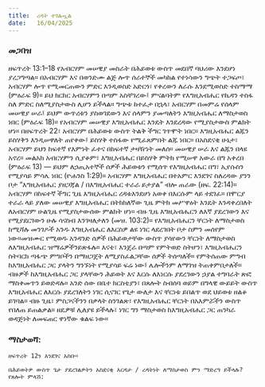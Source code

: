 ```yaml
---
title:  ረዳት ተገልጧል
date:   16/04/2025
---
```


### መጋበዝ

ዘፍጥረት 13:1–18 የአብርሃም መሠዊያ መስራት በሕይወቱ ውስጥ መደበኛ ባህሪው እንደሆነ ያረጋግጣል። በአብርሃም እና በወንድሙ ልጅ ሎጥ ሰራተኞች መካከል የተነሳውን ግጭት ተጋፍጦ፣ አብርሃም ሎጥ የሚመርጠውን ምድር እንዲወስድ አድርጎ፣ የቀረውን ለራሱ እንደሚወስድ ተስማማ (ምዕራፍ 9)። ይህ ክርክር አብርሃምን በጣም አስቸገረው፤ ምናልባትም የእግዚአብሔር የኪዳን ተስፋ ስለ ምድር ስለሚያስታውስ ሊሆን ይችላል። ግጭቱ ከተፈታ በኋላ፣ አብርሃም በመምሬ የሰላም መሠዊያ ሠራ፤ ይህም ውጥረቱን ያስወገደውን እና ሰላምን ያመጣለትን እግዚአብሔር ለማስታወስ ነበር (ምዕራፍ 18)። የአብርሃም መሠዊያ እግዚአብሔር እንዴት እንደረዳው የሚያስታውስ ምልክት ሆነ።
በዘፍጥረት 22፣ አብርሃም በሕይወቱ ውስጥ ትልቅ ችግር ገጥሞት ነበር። እግዚአብሔር ልጁን ይስሃቅን እንዲሠዋለት ጠየቀው፤ ይስሃቅ ተስፋው የሚፈጸምበት ልጁ ነበር። በአስደናቂ ሁኔታ፣ አብርሃም ይህን ከፍተኛ የእምነት ፈተና በከፍተኛ ታዛዥነት መለሰ። መሠዊያ ሠራ እና ልጁን በላዩ አኖረ። መልአክ አብርሃምን ሲያቆም፣ እግዚአብሔር በይስሃቅ ምትክ የሚሠዋ አውራ በግ አቀረበ (ምዕራፍ 13) — ይህም ለኃጢአተኞች ሰዎች ሕይወቱን የሚሰጥ የእግዚአብሔር በግ፣ ኢየሱስን የሚያሳይ ምሳሌ ነበር (ዮሐንስ 1:29)። አብርሃም እግዚአብሔር በተአምር እንደገና ስለረዳው ያንን ቦታ “እግዚአብሔር ያዘጋጃል / በእግዚአብሔር ተራራ ይታያል” ብሎ ጠራው (ዘፍ. 22:14)። አብርሃም በከፍተኛ ችግር ጊዜ እግዚአብሔር ረዳቱእንደሆነ አወቀ በእርሱም ላይ ተደገፈ። በሞርያ ተራራ ላይ ያለው መሠዊያ እግዚአብሔር በትክክለኛው ጊዜ ምትክ መሥዋዕት እንዴት እንዳቀረበለት ለአብርሃም ሁልጊዜ የሚያስታውሰው ምልክት ሆነ።
ብዙ ጊዜ እግዚአብሔርን ለእኛ ያደረገውን እና የሚያደርገውን ሁሉ ሳናስብ እንገዛለታለን (መዝ. 103:2)። የእግዚአብሔርን ቸርነት ለማስታወስ ከሚሻሉ መንገዶች አንዱ እግዚአብሔር ለእርስዎ ልዩ ነገር ላደረገበት ቦታ ስምን መሰየም ነው።መዝሙር የሚወዱ አንዳንድ ሰዎች በሕይወታቸው ውስጥ ያሳየውን ቸርነት ለማስታወስ ለእግዚአብሔር ዝማሬዎችንይጽፋሉ። እናቴ፣ እንጀራ በጣም የምትወድ ስትሆን፣ እግዚአብሔርን ስትባርክ ጣፋጭ ምግቦችን በማዘጋጀት ለሚያስፈልጋቸው ሰዎች ትሰጣለች። የምትሰጠው ምግብ ከእግዚአብሔር ጋር ያላትን ግንኙነት የሚያሳይ ፍሬ ነው፤ ሌሎችንም ለማገዝ ትጠቀምበታለች። ብዙዎች ከእግዚአብሔር ጋር ያላቸውን ሕይወት እና እርሱ ለእነርሱ ያደረገውን ኃያል ተግባራት ጽፎ ማስቀመጥን ይወድዳሉ። አንድ ሰው በቤተ ክርስቲያን፣ በጸሎት ስብሰባ ወይም በግላዊ ውይይት ውስጥ እግዚአብሔር ለእርሱ ያደረገለትን ነገር ሲናገር የጌታ ውለታ እና ቸርነቱ ይበልጥ ወደ ህይወቱ ዘልቆ ይገባል። ብዙ ጊዜ፣ ምስጋናችንን በቃላት ስንገልጽ፣ የእግዚአብሔር ቸርነት በአእምሯችን ውስጥ የበለጠ ይጠልቃል። ዘዴዎቹ ሊለያዩ ይችላሉ፣ ነገር ግን ማስታወስ ከእግዚአብሔር ጋር ጠንካራ ወዳጅነት ለመፍጠር ዋነኛው ቁልፍ ነው።
 
### ማስታወሻ:
`ዘፍጥረት 12ን እንደገና አስቡ።`

`በሕይወትዎ ውስጥ ጌታ ያደረገልዎትን አስደናቂ እርዳታ / ረዳትነት ለማስታወስ ምን ማድረግ ይችላሉ?
`
`የጸሎት ምላሽ:`
